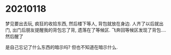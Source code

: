 # 20210118

梦见要出去玩, 疯狂的收拾东西, 然后楼下等人, 背包就放在身边. 人齐了以后就出门, 出门后朋友提醒我的背包忘了背, 遗落在了等候区. 飞奔回等候区发现了背包.... 然后醒了

是自己忘记了什么东西的暗示吗? 但也不知道在暗示什么.
